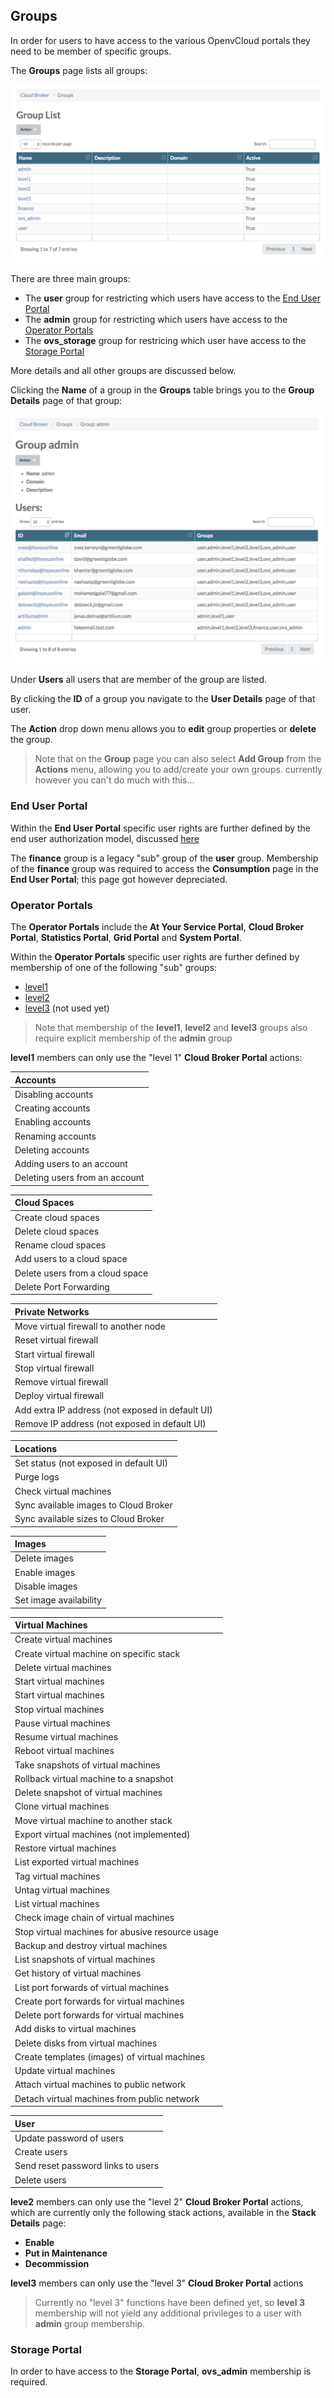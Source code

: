 ## Groups

In order for users to have access to the various OpenvCloud portals they need to be member of specific groups.

The **Groups** page lists all groups:

![](Groups.png)

There are three main groups:

- The **user** group for restricting which users have access to the [End User Portal](#end-user)
- The **admin** group for restricting which users have access to the [Operator Portals](#operator)
- The **ovs_storage** group for restricing which user have access to the [Storage Portal](#storage)

More details and all other groups are discussed below.

Clicking the **Name** of a group in the **Groups** table brings you to the **Group Details** page of that group:

![](GroupDetails.png)

Under **Users** all users that are member of the group are listed.

By clicking the **ID** of a group you navigate to the **User Details** page of that user.

The **Action** drop down menu allows you to **edit** group properties or **delete** the group.

> Note that on the **Group** page you can also select **Add Group** from the **Actions** menu, allowing you to add/create your own groups. currently however you can't do much with this...

<a id="end-user"></a>
### End User Portal

Within the **End User Portal** specific user rights are further defined by the end user authorization model, discussed [here](/EndUSerPortal/Authorization/AuthorizationModel.md)

The **finance** group is a legacy "sub" group of the **user** group. Membership of the **finance** group was required to access the **Consumption** page in the **End User Portal**; this page got however depreciated.

<a id="operator"></a>
### Operator Portals

The **Operator Portals** include the **At Your Service Portal**, **Cloud Broker Portal**, **Statistics Portal**, **Grid Portal** and **System Portal**.

Within the **Operator Portals** specific user rights are further defined by membership of one of the following "sub" groups:

- [level1](#level1)
- [level2](#level2)
- [level3](#level3) (not used yet)

> Note that membership of the **level1**, **level2** and **level3** groups also require explicit membership of the **admin** group

<a id="level1"></a>
**level1** members can only use the "level 1" **Cloud Broker Portal** actions:

| **Accounts**                                             |
|:---------------------------------------------------------|
| Disabling accounts                                       |
| Creating accounts                                        |
| Enabling accounts                                        |
| Renaming accounts                                        |
| Deleting accounts                                        |
| Adding users to an account                               |
| Deleting users from an account                           |

| **Cloud Spaces**                                         |
|:---------------------------------------------------------|
| Create cloud spaces                                      |
| Delete cloud spaces                                      |
| Rename cloud spaces                                      |
| Add users to a cloud space                               |
| Delete users from a cloud space                          |
| Delete Port Forwarding                                   |

| **Private Networks**                                     |
|:---------------------------------------------------------|
| Move virtual firewall to another node                    |
| Reset virtual firewall                                   |
| Start virtual firewall                                   |
| Stop virtual firewall                                    |          
| Remove virtual firewall                                  |
| Deploy virtual firewall                                  |
| Add extra IP address (not exposed in default UI)         |
| Remove IP address (not exposed in default UI)            |

| **Locations**                                            |
|:---------------------------------------------------------|
| Set status (not exposed in default UI)                   |
| Purge logs                                               |
| Check virtual machines                                   |
| Sync available images to Cloud Broker                    |
| Sync available sizes to Cloud Broker                     |

| **Images**                                               |
|:---------------------------------------------------------|
| Delete images                                            |
| Enable images                                            |
| Disable images                                           |
| Set image availability                                   |

| **Virtual Machines**                                     |
|:---------------------------------------------------------|
| Create virtual machines                                  |
| Create virtual machine on specific stack                 |
| Delete virtual machines                                  |
| Start virtual machines                                   |
| Start virtual machines                                   |
| Stop virtual machines                                    |
| Pause virtual machines                                   |
| Resume virtual machines                                  |
| Reboot virtual machines                                  |
| Take snapshots of virtual machines                       |
| Rollback virtual machine to a snapshot                   |
| Delete snapshot of virtual machines                      |
| Clone virtual machines                                   |
| Move virtual machine to another stack                    |
| Export virtual machines (not implemented)                |
| Restore virtual machines                                 |
| List exported virtual machines                           |
| Tag virtual machines                                     |
| Untag virtual machines                                   |
| List virtual machines                                    |
| Check image chain of virtual machines                    |
| Stop virtual machines for abusive resource usage         |
| Backup and destroy virtual machines                      |
| List snapshots of virtual machines                       |
| Get history of virtual machines                          |
| List port forwards of virtual machines                   |
| Create port forwards for virtual machines                |
| Delete port forwards for virtual machines                |
| Add disks to virtual machines                            |
| Delete disks from virtual machines                       |
| Create templates (images) of virtual machines            |
| Update virtual machines                                  |
| Attach virtual machines to public network                |
| Detach virtual machines from public network              |

| **User**                                                 |
|:---------------------------------------------------------|
| Update password of users                                 |
| Create users                                             |
| Send reset password links to users                       |
| Delete users                                             |


<a id="level2"></a>
**leve2** members can only use the "level 2" **Cloud Broker Portal** actions, which are currently only the following stack actions, available in the **Stack Details** page:

- **Enable**
- **Put in Maintenance**
- **Decommission**


<a id="level3"></a>
**level3** members can only use the "level 3" **Cloud Broker Portal** actions

> Currently no "level 3" functions have been defined yet, so **level 3** membership will not yield any additional privileges to a user with **admin** group membership.

<a id="storage"></a>
### Storage Portal

In order to have access to the **Storage Portal**, **ovs_admin** membership is required.
